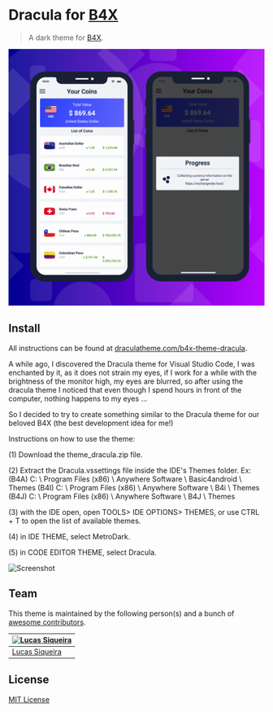 # Dracula for [B4X](https://www.b4x.com/android/forum/threads/b4xpages-your-coins-code-b4x-currency-quotes.121135/)

> A dark theme for [B4X](https://www.b4x.com/).

![Screenshot](./YOUR_COINS.png)

## Install

All instructions can be found at [draculatheme.com/b4x-theme-dracula](https://draculatheme.com/b4x-theme-dracula).

A while ago, I discovered the Dracula theme for Visual Studio Code, I was enchanted by it, as it does not strain my eyes, if I work for a while with the brightness of the monitor high, my eyes are blurred, so after using the dracula theme I noticed that even though I spend hours in front of the computer, nothing happens to my eyes ...

So I decided to try to create something similar to the Dracula theme for our beloved B4X (the best development idea for me!)

Instructions on how to use the theme:

(1) Download the theme_dracula.zip file.

(2) Extract the Dracula.vssettings file inside the IDE's Themes folder.
Ex:
(B4A) C: \ Program Files (x86) \ Anywhere Software \ Basic4android \ Themes
(B4I) C: \ Program Files (x86) \ Anywhere Software \ B4i \ Themes
(B4J) C: \ Program Files (x86) \ Anywhere Software \ B4J \ Themes

(3) with the IDE open, open TOOLS> IDE OPTIONS> THEMES, or use CTRL + T to open the list of available themes.

(4) in IDE THEME, select MetroDark.

(5) in CODE EDITOR THEME, select Dracula.

![Screenshot](./theme_dracula_install.png)

## Team

This theme is maintained by the following person(s) and a bunch of [awesome contributors](https://github.com/dracula/template/graphs/contributors).

| [![Lucas Siqueira](https://avatars2.githubusercontent.com/u/56195918?v=3&s=70)](https://github.com/siqueirabt) |
| --- |
| [Lucas Siqueira](https://github.com/siqueirabt)


## License

[MIT License](./LICENSE)
